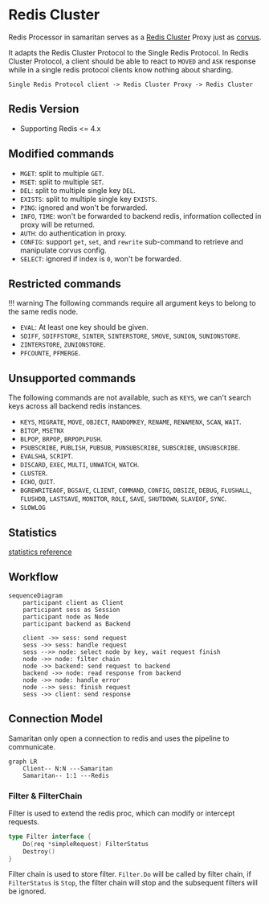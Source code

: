 # Redis Cluster

Redis Processor in samaritan serves as a [Redis Cluster](https://redis.io/topics/cluster-spec) Proxy just as [corvus](https://github.com/eleme/corvus).

It adapts the Redis Cluster Protocol to the Single Redis Protocol. In Redis Cluster Protocol, a client should be able to react to `MOVED` and `ASK` response while in a single redis protocol clients know nothing about sharding.

```text
Single Redis Protocol client -> Redis Cluster Proxy -> Redis Cluster
```

## Redis Version

* Supporting Redis <= 4.x

## Modified commands

* `MGET`: split to multiple `GET`.
* `MSET`: split to multiple `SET`.
* `DEL`: split to multiple single key `DEL`.
* `EXISTS`: split to multiple single key `EXISTS`.
* `PING`: ignored and won't be forwarded.
* `INFO`, `TIME`: won't be forwarded to backend redis, information collected in proxy
   will be returned.
* `AUTH`: do authentication in proxy.
* `CONFIG`: support `get`, `set`, and `rewrite` sub-command to retrieve and manipulate corvus config.
* `SELECT`: ignored if index is `0`, won't be forwarded.

## Restricted commands

!!! warning
    The following commands require all argument keys to belong to the same redis node.

* `EVAL`: At least one key should be given.
* `SDIFF`, `SDIFFSTORE`, `SINTER`, `SINTERSTORE`, `SMOVE`, `SUNION`, `SUNIONSTORE`.
* `ZINTERSTORE`, `ZUNIONSTORE`.
* `PFCOUNTE`, `PFMERGE`.

## Unsupported commands

The following commands are not available, such as `KEYS`, we can't search keys across
all backend redis instances.

* `KEYS`, `MIGRATE`, `MOVE`, `OBJECT`, `RANDOMKEY`, `RENAME`, `RENAMENX`, `SCAN`, `WAIT`.
* `BITOP`, `MSETNX`
* `BLPOP`, `BRPOP`, `BRPOPLPUSH`.
* `PSUBSCRIBE`, `PUBLISH`, `PUBSUB`, `PUNSUBSCRIBE`, `SUBSCRIBE`, `UNSUBSCRIBE`.
* `EVALSHA`, `SCRIPT`.
* `DISCARD`, `EXEC`, `MULTI`, `UNWATCH`, `WATCH`.
* `CLUSTER`.
* `ECHO`, `QUIT`.
* `BGREWRITEAOF`, `BGSAVE`, `CLIENT`, `COMMAND`, `CONFIG`, `DBSIZE`, `DEBUG`, `FLUSHALL`,
   `FLUSHDB`, `LASTSAVE`, `MONITOR`, `ROLE`, `SAVE`, `SHUTDOWN`, `SLAVEOF`, `SYNC`.
* `SLOWLOG`

## Statistics

[statistics reference](/arch/stats/#statistics)

## Workflow

```mermaid
sequenceDiagram
    participant client as Client
    participant sess as Session
    participant node as Node
    participant backend as Backend
    
    client ->> sess: send request
    sess ->> sess: handle request
    sess -->> node: select node by key, wait request finish
    node ->> node: filter chain
    node ->> backend: send request to backend
    backend ->> node: read response from backend
    node ->> node: handle error
    node -->> sess: finish request
    sess ->> client: send response
```

## Connection Model

Samaritan only open a connection to redis and uses the pipeline to communicate.

```mermaid
graph LR
    Client-- N:N ---Samaritan
    Samaritan-- 1:1 ---Redis
```

### Filter & FilterChain

Filter is used to extend the redis proc, which can modify or intercept requests.

```go
type Filter interface {
	Do(req *simpleRequest) FilterStatus
	Destroy()
}
```

Filter chain is used to store filter.
`Filter.Do` will be called by filter chain, if `FilterStatus` is `Stop`, 
the filter chain will stop and the subsequent filters will be ignored.
